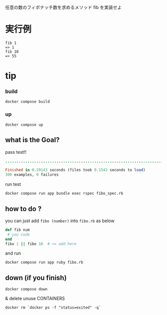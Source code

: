 
任意の数のフィボナッチ数を求めるメソッド fib を実装せよ

# 実行例
```
fib 1
=> 1
fib 10
=> 55
```

# tip
### build
```
docker compose build
```
### up
```
docker compose up
```


##  what is the Goal?
pass test!!
```ruby
............................................................................................................................................................................................................................................................................................................

Finished in 0.29143 seconds (files took 0.1542 seconds to load)
300 examples, 0 failures
```
run test
```
docker compose run app bundle exec rspec fibo_spec.rb
```


## how to do ?
you can just add `fibo (number)` into `fibo.rb` as below
```ruby
def fib num
 # you code
end
fibo 1 || fibo 10  # <= add here
```
and run
```
docker compose run app ruby fibo.rb
```



## down (if you finish)
```
docker compose down
```
& delete unuse CONTAINERS
```
docker rm `docker ps -f "status=exited" -q`
```
